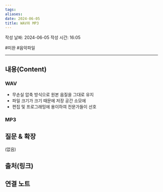 ```yaml
---
tags: 
aliases: 
date: 2024-06-05
title: WAV와 MP3
---
```

작성 날짜: 2024-06-05
작성 시간: 16:05

#미완 #음악파일

----
## 내용(Content)

### WAV

- 무손실 압축 방식으로 원본 음질을 그대로 유지
- 파일 크기가 크기 때문에 저장 공간 소모에 
- 편집 및 프로그래밍에 용이하여 전문가들이 선호

### MP3



## 질문 & 확장

(없음)

## 출처(링크)


## 연결 노트
